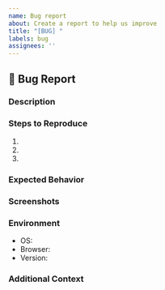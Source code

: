 ```yaml
---
name: Bug report
about: Create a report to help us improve
title: "[BUG] "
labels: bug
assignees: ''
---
```

## 🐛 Bug Report
### Description
<!-- 어떤 문제가 발생했는지 간략하게 설명해주세요. -->
### Steps to Reproduce
<!-- 발생한 문제를 재현하기 위한 단계별 과정을 작성해주세요. -->
1. 
2. 
3. 
### Expected Behavior
<!-- 기대했던 올바른 동작을 설명해주세요. -->
### Screenshots
<!-- 문제가 발생한 부분을 보여주는 스크린샷이나 로그를 첨부해주세요. -->
### Environment
- OS: <!-- e.g., Windows 10, macOS 11.2 -->
- Browser: <!-- e.g., Chrome 90, Safari 14 -->
- Version: <!-- e.g., 1.0.0 -->
### Additional Context
<!-- 추가적인 내용이나 참고할만한 링크가 있다면 적어주세요. -->